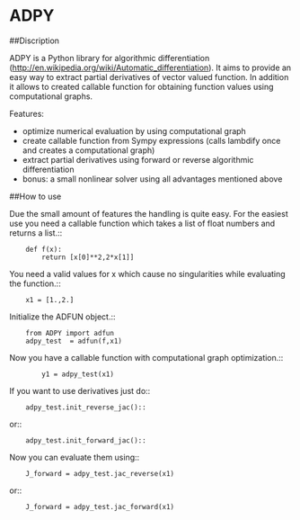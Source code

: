 ADPY
====

##Discription


ADPY is a Python library for algorithmic differentiation (http://en.wikipedia.org/wiki/Automatic_differentiation).
It aims to provide an easy way to extract partial derivatives of vector valued function. In addition it allows to created callable function for obtaining function values using computational graphs.  

Features:
* optimize numerical evaluation by using computational graph
* create callable function from Sympy expressions (calls lambdify once and creates a computational graph) 
* extract partial derivatives using forward or reverse algorithmic differentiation
* bonus: a small nonlinear solver using all advantages mentioned above



##How to use

Due the small amount of features the handling is quite easy. 
For the easiest use you need a callable function which takes a list of float numbers and returns a list.::

    	def f(x):
        	return [x[0]**2,2*x[1]]

You need a valid values for x which cause no singularities while evaluating the function.::

		x1 = [1.,2.]

Initialize the ADFUN object.::

		from ADPY import adfun
		adpy_test  = adfun(f,x1)

Now you have a callable function with computational graph optimization.::

			y1 = adpy_test(x1)

If you want to use derivatives just do::
	
		adpy_test.init_reverse_jac()::

or::

		adpy_test.init_forward_jac()::

Now you can evaluate them using::

		J_forward = adpy_test.jac_reverse(x1)

or::

		J_forward = adpy_test.jac_forward(x1)